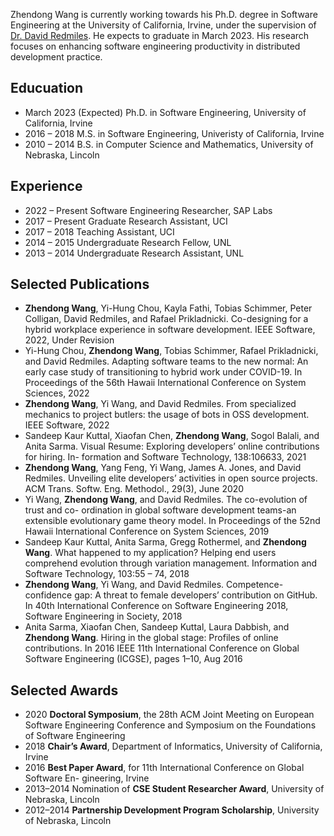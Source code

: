 Zhendong Wang is currently working towards his Ph.D. degree in Software Engineering at the University of California, Irvine, under the supervision of [Dr. David Redmiles](https://redmiles.ics.uci.edu/). He expects to graduate in March 2023. His research focuses on enhancing software engineering productivity in distributed development practice.

## Educuation

* March 2023 (Expected)   Ph.D. in Software Engineering, University of California, Irvine
* 2016 – 2018             M.S. in Software Engineering, Univeristy of California, Irvine
* 2010 – 2014             B.S. in Computer Science and Mathematics, University of Nebraska, Lincoln

## Experience

* 2022 – Present          Software Engineering Researcher, SAP Labs
* 2017 – Present          Graduate Research Assistant, UCI
* 2017 – 2018             Teaching Assistant, UCI
* 2014 – 2015             Undergraduate Research Fellow, UNL
* 2013 – 2014             Undergraduate Research Assistant, UNL

## Selected Publications
* **Zhendong Wang**, Yi-Hung Chou, Kayla Fathi, Tobias Schimmer, Peter Colligan,
David Redmiles, and Rafael Prikladnicki. Co-designing for a hybrid workplace
experience in software development. IEEE Software, 2022, Under Revision
* Yi-Hung Chou, **Zhendong Wang**, Tobias Schimmer, Rafael Prikladnicki, and David
Redmiles. Adapting software teams to the new normal: An early case study of
transitioning to hybrid work under COVID-19. In Proceedings of the 56th Hawaii
International Conference on System Sciences, 2022
* **Zhendong Wang**, Yi Wang, and David Redmiles. From specialized mechanics to
project butlers: the usage of bots in OSS development. IEEE Software, 2022
* Sandeep Kaur Kuttal, Xiaofan Chen, **Zhendong Wang**, Sogol Balali, and Anita
Sarma. Visual Resume: Exploring developers’ online contributions for hiring. In-
formation and Software Technology, 138:106633, 2021
* **Zhendong Wang**, Yang Feng, Yi Wang, James A. Jones, and David Redmiles.
Unveiling elite developers’ activities in open source projects. ACM Trans. Softw.
Eng. Methodol., 29(3), June 2020
* Yi Wang, **Zhendong Wang**, and David Redmiles. The co-evolution of trust and co-
ordination in global software development teams-an extensible evolutionary game
theory model. In Proceedings of the 52nd Hawaii International Conference on
System Sciences, 2019
* Sandeep Kaur Kuttal, Anita Sarma, Gregg Rothermel, and **Zhendong Wang**. What
happened to my application? Helping end users comprehend evolution through
variation management. Information and Software Technology, 103:55 – 74, 2018
* **Zhendong Wang**, Yi Wang, and David Redmiles. Competence-confidence gap:
A threat to female developers’ contribution on GitHub. In 40th International
Conference on Software Engineering 2018, Software Engineering in Society, 2018
* Anita Sarma, Xiaofan Chen, Sandeep Kuttal, Laura Dabbish, and **Zhendong
Wang**. Hiring in the global stage: Profiles of online contributions. In 2016 IEEE
11th International Conference on Global Software Engineering (ICGSE), pages
1–10, Aug 2016

## Selected Awards

* 2020 **Doctoral Symposium**, the 28th ACM Joint Meeting on European Software Engineering Conference and Symposium on the Foundations of Software Engineering
* 2018 **Chair’s Award**, Department of Informatics, University of California, Irvine
* 2016 **Best Paper Award**, for 11th International Conference on Global Software En-
gineering, Irvine
* 2013–2014 Nomination of **CSE Student Researcher Award**, University of Nebraska, Lincoln
* 2012–2014 **Partnership Development Program Scholarship**, University of Nebraska, Lincoln
